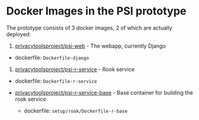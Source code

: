 # Docker Images in the PSI prototype

The prototype consists of 3 docker images, 2 of which are actually deployed:

1. [privacytoolsproject/psi-web](https://hub.docker.com/r/privacytoolsproject/psi-web/) - The webapp, currently Django
  - dockerfile: `Dockerfile-django`
1. [privacytoolsproject/psi-r-service](https://hub.docker.com/r/privacytoolsproject/psi-r-service/) - Rook service
  - dockerfile: `Dockerfile-r-service`

  - [privacytoolsproject/psi-r-service-base](https://hub.docker.com/r/privacytoolsproject/psi-r-service-base/tags/) - Base container for building the rook service
    - dockerfile: `setup/rook/Dockerfile-r-base`
